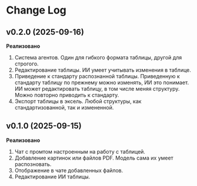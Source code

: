 # Change Log

## v0.2.0 (2025-09-16)

**Реализовано**

1. Система агентов. Один для гибкого формата таблицы, другой для строгого.
1. Редактирование таблицы. ИИ умеет учитывать изменения в таблице.
1. Приведение к стандарту распознанной таблицы. Приведенную к стандарту таблицу по прежнему можно изменять, ИИ это понимает. ИИ может редактировать таблицу, в том числе меняя структуру. Можно повторно приводить к стандарту.
1. Экспорт таблицы в эксель. Любой структуры, как стандартизованной, так и измененной.

## v0.1.0 (2025-09-15)

**Реализовано**

1. Чат с промтом настроенным на работу с таблицей.
2. Добавление картинок или файлов PDF. Модель сама их умеет распозновать.
3. Отображение в чате добавленных файлов.
4. Редактирование ИИ таблицы.
